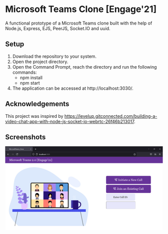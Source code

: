 # Microsoft Teams Clone [Engage'21]
A functional prototype of a Microsoft Teams clone built with the help of Node.js, Express, EJS, PeerJS, Socket.IO and uuid.

## Setup
1. Download the repository to your system.
2. Open the project directory.
3. Open the Command Prompt, reach the directory and run the following commands:
    - npm install
    - npm start
4. The application can be accessed at http://localhost:3030/.

## Acknowledgements
This project was inspired by https://levelup.gitconnected.com/building-a-video-chat-app-with-node-js-socket-io-webrtc-26f46b213017.

## Screenshots
![IMG](./MicrosoftTeams_Clone.png)
